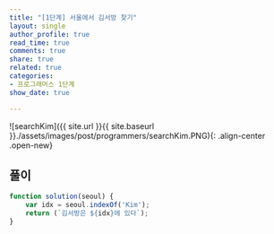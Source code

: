 ```yaml
---
title: "[1단계] 서울에서 김서방 찾기"
layout: single
author_profile: true
read_time: true
comments: true
share: true
related: true
categories:
- 프로그래머스 1단계
show_date: true

---
```


![searchKim]({{ site.url }}{{ site.baseurl }}./assets/images/post/programmers/searchKim.PNG){: .align-center .open-new}

## 풀이
```js
function solution(seoul) {
    var idx = seoul.indexOf('Kim');
    return (`김서방은 ${idx}에 있다`);
}
```